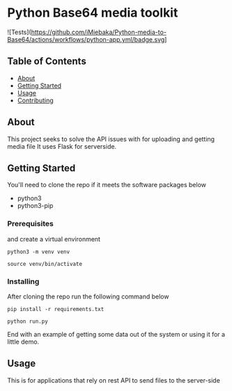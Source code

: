 # Python Base64 media toolkit

![Tests](https://github.com/iMiebaka/Python-media-to-Base64/actions/workflows/python-app.yml/badge.svg]
## Table of Contents

- [About](#about)
- [Getting Started](#getting_started)
- [Usage](#usage)
- [Contributing](../CONTRIBUTING.md)

## About <a name = "about"></a>
This project seeks to solve the API issues with for uploading and getting media file
It uses Flask for serverside. 

## Getting Started <a name = "getting_started"></a>
You'll need to clone the repo if it meets the software packages below 
- python3
- python3-pip


### Prerequisites
 and create a virtual environment

```
python3 -m venv venv
```
```
source venv/bin/activate
```

### Installing

After cloning the repo run the following command below

```
pip install -r requirements.txt
```

```
python run.py
```

End with an example of getting some data out of the system or using it for a little demo.

## Usage <a name = "usage"></a>
This is for applications that rely on rest API to send files to the server-side
